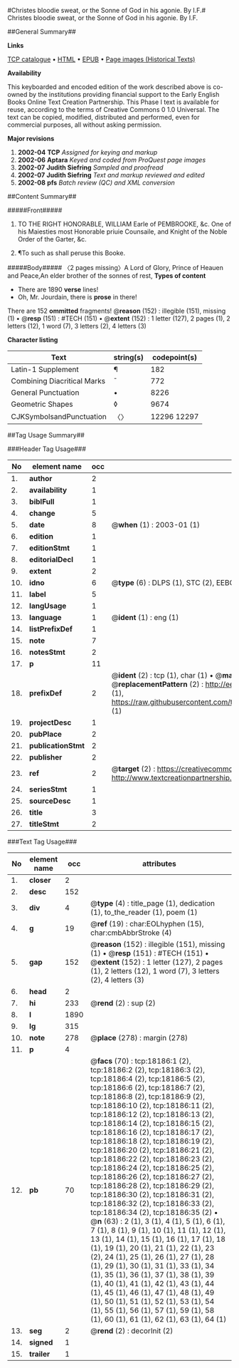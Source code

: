 #Christes bloodie sweat, or the Sonne of God in his agonie. By I.F.#
Christes bloodie sweat, or the Sonne of God in his agonie. By I.F.

##General Summary##

**Links**

[TCP catalogue](http://www.ota.ox.ac.uk/tcp/)  • 
[HTML](http://tei.it.ox.ac.uk/tcp/Texts-HTML/free/A00/A00970.html)  • 
[EPUB](http://tei.it.ox.ac.uk/tcp/Texts-EPUB/free/A00/A00970.epub) • 
[Page images (Historical Texts)](https://data.historicaltexts.jisc.ac.uk/view?pubId=eebo-99852834e&pageId=eebo-99852834e-18186-1)

**Availability**

This keyboarded and encoded edition of the
	       work described above is co-owned by the institutions
	       providing financial support to the Early English Books
	       Online Text Creation Partnership. This Phase I text is
	       available for reuse, according to the terms of Creative
	       Commons 0 1.0 Universal. The text can be copied,
	       modified, distributed and performed, even for
	       commercial purposes, all without asking permission.

**Major revisions**

1. __2002-04__ __TCP__ *Assigned for keying and markup*
1. __2002-06__ __Aptara__ *Keyed and coded from ProQuest page images*
1. __2002-07__ __Judith Siefring__ *Sampled and proofread*
1. __2002-07__ __Judith Siefring__ *Text and markup reviewed and edited*
1. __2002-08__ __pfs__ *Batch review (QC) and XML conversion*

##Content Summary##

#####Front#####

1. TO THE RIGHT
HONORABLE, WILLIAM
Earle of PEMBROOKE, &c. One of his
Maiesties most Honorable priuie Counsaile,
and Knight of the Noble
Order of the Garter, &c.

1. ¶To such as shall peruse this Booke.

#####Body#####
〈2 pages missing〉A Lord of Glory, Prince of Heauen and Peace,An elder brother of the sonnes of rest,
**Types of content**

  * There are 1890 **verse** lines!
  * Oh, Mr. Jourdain, there is **prose** in there!

There are 152 **ommitted** fragments! 
 @__reason__ (152) : illegible (151), missing (1)  •  @__resp__ (151) : #TECH (151)  •  @__extent__ (152) : 1 letter (127), 2 pages (1), 2 letters (12), 1 word (7), 3 letters (2), 4 letters (3)

**Character listing**


|Text|string(s)|codepoint(s)|
|---|---|---|
|Latin-1 Supplement|¶|182|
|Combining             Diacritical Marks|̄|772|
|General Punctuation|•|8226|
|Geometric Shapes|◊|9674|
|CJKSymbolsandPunctuation|〈〉|12296 12297|

##Tag Usage Summary##

###Header Tag Usage###

|No|element name|occ|attributes|
|---|---|---|---|
|1.|__author__|2||
|2.|__availability__|1||
|3.|__biblFull__|1||
|4.|__change__|5||
|5.|__date__|8| @__when__ (1) : 2003-01 (1)|
|6.|__edition__|1||
|7.|__editionStmt__|1||
|8.|__editorialDecl__|1||
|9.|__extent__|2||
|10.|__idno__|6| @__type__ (6) : DLPS (1), STC (2), EEBO-CITATION (1), PROQUEST (1), VID (1)|
|11.|__label__|5||
|12.|__langUsage__|1||
|13.|__language__|1| @__ident__ (1) : eng (1)|
|14.|__listPrefixDef__|1||
|15.|__note__|7||
|16.|__notesStmt__|2||
|17.|__p__|11||
|18.|__prefixDef__|2| @__ident__ (2) : tcp (1), char (1)  •  @__matchPattern__ (2) : ([0-9\-]+):([0-9IVX]+) (1), (.+) (1)  •  @__replacementPattern__ (2) : http://eebo.chadwyck.com/downloadtiff?vid=$1&page=$2 (1), https://raw.githubusercontent.com/textcreationpartnership/Texts/master/tcpchars.xml#$1 (1)|
|19.|__projectDesc__|1||
|20.|__pubPlace__|2||
|21.|__publicationStmt__|2||
|22.|__publisher__|2||
|23.|__ref__|2| @__target__ (2) : https://creativecommons.org/publicdomain/zero/1.0/ (1), http://www.textcreationpartnership.org/docs/. (1)|
|24.|__seriesStmt__|1||
|25.|__sourceDesc__|1||
|26.|__title__|3||
|27.|__titleStmt__|2||


###Text Tag Usage###

|No|element name|occ|attributes|
|---|---|---|---|
|1.|__closer__|2||
|2.|__desc__|152||
|3.|__div__|4| @__type__ (4) : title_page (1), dedication (1), to_the_reader (1), poem (1)|
|4.|__g__|19| @__ref__ (19) : char:EOLhyphen (15), char:cmbAbbrStroke (4)|
|5.|__gap__|152| @__reason__ (152) : illegible (151), missing (1)  •  @__resp__ (151) : #TECH (151)  •  @__extent__ (152) : 1 letter (127), 2 pages (1), 2 letters (12), 1 word (7), 3 letters (2), 4 letters (3)|
|6.|__head__|2||
|7.|__hi__|233| @__rend__ (2) : sup (2)|
|8.|__l__|1890||
|9.|__lg__|315||
|10.|__note__|278| @__place__ (278) : margin (278)|
|11.|__p__|4||
|12.|__pb__|70| @__facs__ (70) : tcp:18186:1 (2), tcp:18186:2 (2), tcp:18186:3 (2), tcp:18186:4 (2), tcp:18186:5 (2), tcp:18186:6 (2), tcp:18186:7 (2), tcp:18186:8 (2), tcp:18186:9 (2), tcp:18186:10 (2), tcp:18186:11 (2), tcp:18186:12 (2), tcp:18186:13 (2), tcp:18186:14 (2), tcp:18186:15 (2), tcp:18186:16 (2), tcp:18186:17 (2), tcp:18186:18 (2), tcp:18186:19 (2), tcp:18186:20 (2), tcp:18186:21 (2), tcp:18186:22 (2), tcp:18186:23 (2), tcp:18186:24 (2), tcp:18186:25 (2), tcp:18186:26 (2), tcp:18186:27 (2), tcp:18186:28 (2), tcp:18186:29 (2), tcp:18186:30 (2), tcp:18186:31 (2), tcp:18186:32 (2), tcp:18186:33 (2), tcp:18186:34 (2), tcp:18186:35 (2)  •  @__n__ (63) : 2 (1), 3 (1), 4 (1), 5 (1), 6 (1), 7 (1), 8 (1), 9 (1), 10 (1), 11 (1), 12 (1), 13 (1), 14 (1), 15 (1), 16 (1), 17 (1), 18 (1), 19 (1), 20 (1), 21 (1), 22 (1), 23 (2), 24 (1), 25 (1), 26 (1), 27 (1), 28 (1), 29 (1), 30 (1), 31 (1), 33 (1), 34 (1), 35 (1), 36 (1), 37 (1), 38 (1), 39 (1), 40 (1), 41 (1), 42 (1), 43 (1), 44 (1), 45 (1), 46 (1), 47 (1), 48 (1), 49 (1), 50 (1), 51 (1), 52 (1), 53 (1), 54 (1), 55 (1), 56 (1), 57 (1), 59 (1), 58 (1), 60 (1), 61 (1), 62 (1), 63 (1), 64 (1)|
|13.|__seg__|2| @__rend__ (2) : decorInit (2)|
|14.|__signed__|1||
|15.|__trailer__|1||
